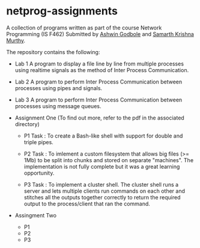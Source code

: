# netprog-assignments
A collection of programs written as part of the course Network Programming (IS F462)
Submitted by [Ashwin Godbole](https://github.com/aelobdog/) and [Samarth Krishna Murthy](https://github.com/samarthkm/).

The repository contains the following:
- Lab 1
  A program to display a file line by line from multiple processes using realtime signals as the method of Inter Process Communication.

- Lab 2
  A program to perform Inter Process Communication between processes using pipes and signals.

- Lab 3
  A program to perform Inter Process Communication between processes using message queues.

- Assignment One
  (To find out more, refer to the pdf in the associated directory)

  - P1
    Task : To create a Bash-like shell with support for double and triple pipes. 

  - P2
    Task : To imlement a custom filesystem that allows big files (>= 1Mb) to be split into chunks and stored on separate "machines". The implementation is not fully complete but it was a great learning opportunity.

  - P3
    Task : To implement a cluster shell. The cluster shell runs a server and lets multiple clients run commands on each other and stitches all the outputs together correctly to return the required output to the process/client that ran the command.

- Assingment Two
  - P1
  - P2
  - P3
